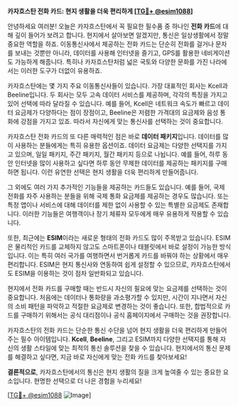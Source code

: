 **카자흐스탄 전화 카드: 현지 생활을 더욱 편리하게 [[TG💪+ @esim1088](https://t.me/s/esim1088)]**

안녕하세요 여러분! 오늘은 카자흐스탄에서 꼭 필요한 필수품 중 하나인 **전화 카드**에 대해 깊이 들어가 보려고 합니다. 현지에서 살아보면 알겠지만, 통신은 일상생활에서 정말 중요한 역할을 하죠. 이동통신사에서 제공하는 전화 카드는 단순히 전화를 걸거나 문자를 보내는 것뿐만 아니라, 데이터를 사용해 인터넷을 즐기고, GPS를 활용한 네비게이션도 가능하게 해줍니다. 특히나 카자흐스탄처럼 넓은 국토와 다양한 문화를 가진 나라에서는 이러한 도구가 더없이 유용하죠.

카자흐스탄에는 몇 가지 주요 이동통신사들이 있습니다. 가장 대표적인 회사는 Kcell과 Beeline입니다. 두 회사는 모두 고속 데이터 서비스를 제공하며, 각각의 특징을 가지고 있어 선택에 따라 달라질 수 있습니다. 예를 들어, Kcell은 네트워크 속도가 빠르고 데이터 요금제가 다양하다는 점이 장점이고, Beeline은 저렴한 가격대의 요금제와 음성 통화에 강점을 가지고 있죠. 따라서 자신에게 맞는 통신사를 선택하는 것이 중요합니다.

카자흐스탄 전화 카드의 또 다른 매력적인 점은 바로 **데이터 패키지**입니다. 데이터를 많이 사용하는 분들에게는 특히 유용한 옵션이죠. 데이터 요금제는 다양한 선택지를 가지고 있으며, 일일 패키지, 주간 패키지, 월간 패키지 등으로 나뉩니다. 예를 들어, 하루 동안 인터넷을 많이 사용하고 싶다면 하루 동안 무제한 데이터를 제공하는 패키지를 구매하면 됩니다. 이런 유연한 선택은 현지 생활을 더욱 편리하게 만들어줍니다.

그 외에도 여러 가지 추가적인 기능들을 제공하는 카드들도 있습니다. 예를 들어, 국제 전화를 자주 사용하는 분들을 위해 국제 통화 요금제를 제공하는 경우도 많습니다. 또는 특정 앱이나 서비스에 대해 데이터를 제한 없이 사용할 수 있는 특별한 요금제도 존재합니다. 이러한 기능들은 여행객이나 장기 체류자 모두에게 매우 유용하게 작용할 수 있습니다.

또한, 최근에는 **ESIM**이라는 새로운 형태의 전화 카드도 많이 주목받고 있습니다. ESIM은 물리적인 카드를 교체하지 않고도 스마트폰이나 태블릿에서 바로 설정이 가능한 방식입니다. 이는 특히 여러 국가를 여행하면서 번거롭게 카드를 바꿔야 하는 상황에서 매우 편리합니다. ESIM은 현지 통신사와 연동하여 쉽게 설정할 수 있으므로, 카자흐스탄에서도 ESIM을 이용하는 것이 점차 일반화되고 있습니다.

현지에서 전화 카드를 구매할 때는 반드시 자신의 필요에 맞는 요금제를 선택하는 것이 중요합니다. 처음에는 데이터나 통화량을 과소평가할 수 있지만, 시간이 지나면서 자신의 소비 패턴을 파악하고 적절한 요금제로 변경하는 것이 좋습니다. 또한, 합법적으로 카드를 구매하기 위해서는 공식 대리점이나 공식 홈페이지에서 구매하는 것을 권장합니다.

카자흐스탄의 전화 카드는 단순한 통신 수단을 넘어 현지 생활을 더욱 편리하게 만들어주는 필수 아이템입니다. **Kcell**, **Beeline**, 그리고 ESIM까지 다양한 선택지를 통해 자신의 생활 스타일에 맞는 최적의 통신 솔루션을 찾을 수 있습니다. 현지에서의 통신 문제를 해결하고 싶다면, 지금 바로 자신에게 맞는 전화 카드를 찾아보세요!

**결론적으로**, 카자흐스탄에서의 통신은 현지 생활의 질을 크게 높여줄 수 있는 중요한 요소입니다. 현명한 선택으로 더 나은 경험을 누리세요! 

[[TG💪+ @esim1088](https://t.me/s/esim1088) ![Image](https://i.postimg.cc/Y0z9fWf4/image.png)]